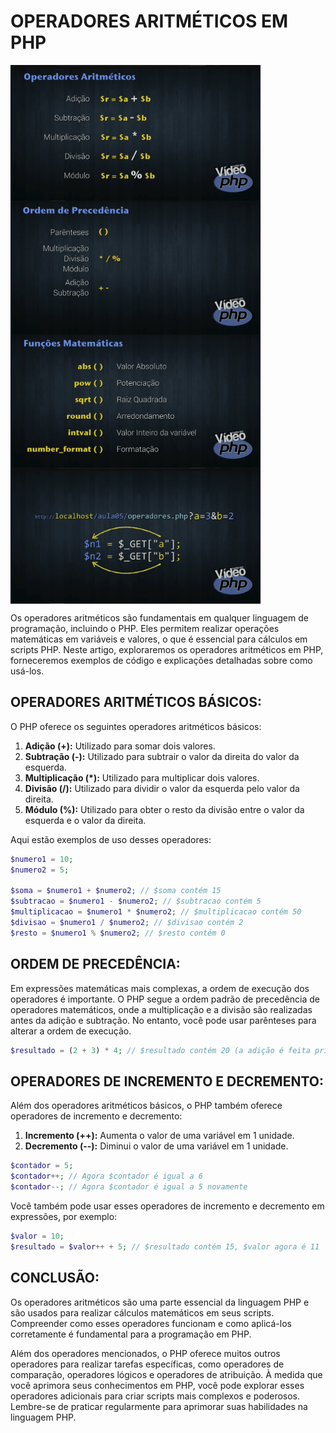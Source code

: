 # OPERADORES ARITMÉTICOS EM PHP

<img src="./IMAGENS/OPERADORES ARITMETICOS.png" align="center" width="400"> <br>
<img src="./IMAGENS/ORDEM DE PRECEDENCIA.png" align="center" width="400"> <br>
<img src="./IMAGENS/FUNCOES MATEMATICAS.png" align="center" width="400"> <br>
<img src="./IMAGENS/USANDO O GET NA URL.png" align="center" width="400"> <br>

Os operadores aritméticos são fundamentais em qualquer linguagem de programação, incluindo o PHP. Eles permitem realizar operações matemáticas em variáveis e valores, o que é essencial para cálculos em scripts PHP. Neste artigo, exploraremos os operadores aritméticos em PHP, forneceremos exemplos de código e explicações detalhadas sobre como usá-los.

## OPERADORES ARITMÉTICOS BÁSICOS:
O PHP oferece os seguintes operadores aritméticos básicos:

1. **Adição (+):** Utilizado para somar dois valores.
2. **Subtração (-):** Utilizado para subtrair o valor da direita do valor da esquerda.
3. **Multiplicação (*):** Utilizado para multiplicar dois valores.
4. **Divisão (/):** Utilizado para dividir o valor da esquerda pelo valor da direita.
5. **Módulo (%):** Utilizado para obter o resto da divisão entre o valor da esquerda e o valor da direita.

Aqui estão exemplos de uso desses operadores:

```php
$numero1 = 10;
$numero2 = 5;

$soma = $numero1 + $numero2; // $soma contém 15
$subtracao = $numero1 - $numero2; // $subtracao contém 5
$multiplicacao = $numero1 * $numero2; // $multiplicacao contém 50
$divisao = $numero1 / $numero2; // $divisao contém 2
$resto = $numero1 % $numero2; // $resto contém 0
```

## ORDEM DE PRECEDÊNCIA:
Em expressões matemáticas mais complexas, a ordem de execução dos operadores é importante. O PHP segue a ordem padrão de precedência de operadores matemáticos, onde a multiplicação e a divisão são realizadas antes da adição e subtração. No entanto, você pode usar parênteses para alterar a ordem de execução.

```php
$resultado = (2 + 3) * 4; // $resultado contém 20 (a adição é feita primeiro)
```

## OPERADORES DE INCREMENTO E DECREMENTO:
Além dos operadores aritméticos básicos, o PHP também oferece operadores de incremento e decremento:

1. **Incremento (++):** Aumenta o valor de uma variável em 1 unidade.
2. **Decremento (--):** Diminui o valor de uma variável em 1 unidade.

```php
$contador = 5;
$contador++; // Agora $contador é igual a 6
$contador--; // Agora $contador é igual a 5 novamente
```

Você também pode usar esses operadores de incremento e decremento em expressões, por exemplo:

```php
$valor = 10;
$resultado = $valor++ + 5; // $resultado contém 15, $valor agora é 11
```

## CONCLUSÃO:
Os operadores aritméticos são uma parte essencial da linguagem PHP e são usados para realizar cálculos matemáticos em seus scripts. Compreender como esses operadores funcionam e como aplicá-los corretamente é fundamental para a programação em PHP.

Além dos operadores mencionados, o PHP oferece muitos outros operadores para realizar tarefas específicas, como operadores de comparação, operadores lógicos e operadores de atribuição. À medida que você aprimora seus conhecimentos em PHP, você pode explorar esses operadores adicionais para criar scripts mais complexos e poderosos. Lembre-se de praticar regularmente para aprimorar suas habilidades na linguagem PHP. 